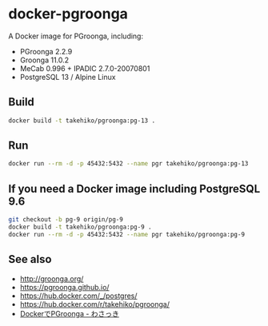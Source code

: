 # docker-pgroonga

A Docker image for PGroonga, including:

- PGroonga 2.2.9
- Groonga 11.0.2
- MeCab 0.996 + IPADIC 2.7.0-20070801
- PostgreSQL 13 / Alpine Linux

## Build

```sh
docker build -t takehiko/pgroonga:pg-13 .
```

## Run

```sh
docker run --rm -d -p 45432:5432 --name pgr takehiko/pgroonga:pg-13
```

## If you need a Docker image including PostgreSQL 9.6

```sh
git checkout -b pg-9 origin/pg-9
docker build -t takehiko/pgroonga:pg-9 .
docker run --rm -d -p 45432:5432 --name pgr takehiko/pgroonga:pg-9
```

## See also

- http://groonga.org/
- https://pgroonga.github.io/
- https://hub.docker.com/_/postgres/
- https://hub.docker.com/r/takehiko/pgroonga/
- [DockerでPGroonga - わさっき](https://takehikom.hateblo.jp/entry/20180130/1517314577)
